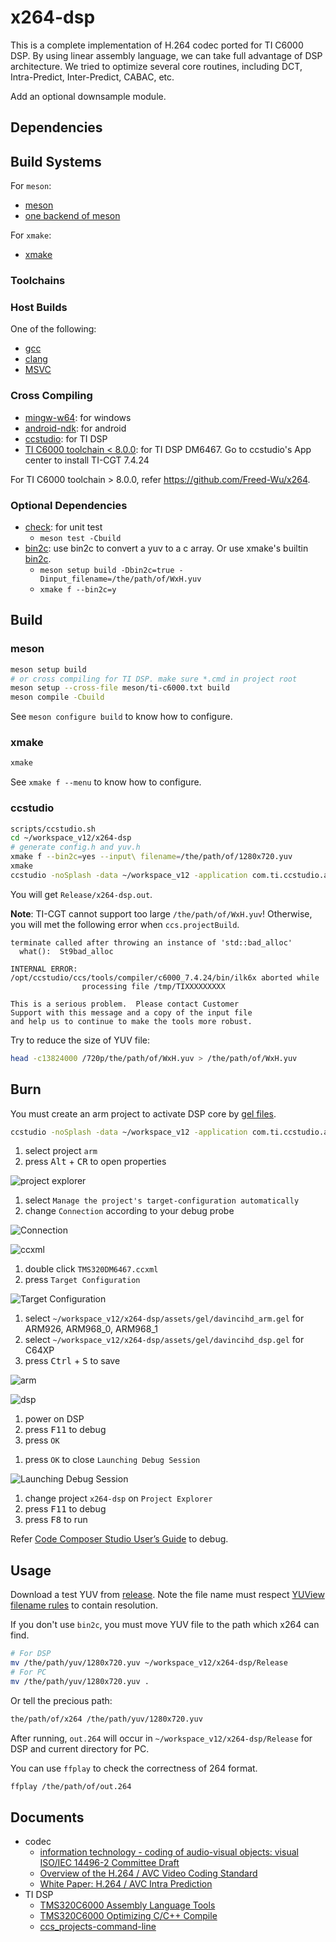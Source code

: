 # x264-dsp

This is a complete implementation of H.264 codec ported for TI C6000 DSP.
By using linear assembly language, we can take full advantage of DSP
architecture.
We tried to optimize several core routines, including DCT, Intra-Predict,
Inter-Predict, CABAC, etc.

Add an optional downsample module.

## Dependencies

## Build Systems

For `meson`:

- [meson](https://mesonbuild.com)
- [one backend of meson](https://mesonbuild.com/Builtin-options.html#core-options)

For `xmake`:

- [xmake](https://xmake.io)

### Toolchains

### Host Builds

One of the following:

- [gcc](https://gcc.gnu.org)
- [clang](https://clang.llvm.org/)
- [MSVC](https://visualstudio.microsoft.com/vs/features/cplusplus)

### Cross Compiling

- [mingw-w64](https://archlinux.org/packages/community/x86_64/mingw-w64-gcc):
  for windows
- [android-ndk](https://aur.archlinux.org/packages/android-ndk): for android
- [ccstudio](https://aur.archlinux.org/packages/ccstudio): for TI DSP
- [TI C6000 toolchain \< 8.0.0](https://www.ti.com/tool/C6000-CGT): for TI DSP
  DM6467. Go to ccstudio's App center to install TI-CGT 7.4.24

For TI C6000 toolchain > 8.0.0, refer <https://github.com/Freed-Wu/x264>.

### Optional Dependencies

- [check](https://github.com/libcheck/check): for unit test
  - `meson test -Cbuild`
- [bin2c](https://github.com/adobe/bin2c): use bin2c to convert a yuv to
  a c array. Or use xmake's builtin
  [bin2c](https://xmake.io/#/manual/custom_rule?id=utilsbin2c).
  - `meson setup build -Dbin2c=true -Dinput_filename=/the/path/of/WxH.yuv`
  - `xmake f --bin2c=y`

## Build

### meson

```sh
meson setup build
# or cross compiling for TI DSP. make sure *.cmd in project root
meson setup --cross-file meson/ti-c6000.txt build
meson compile -Cbuild
```

See `meson configure build` to know how to configure.

### xmake

```sh
xmake
```

See `xmake f --menu` to know how to configure.

### ccstudio

<!-- markdownlint-disable MD013 -->

```sh
scripts/ccstudio.sh
cd ~/workspace_v12/x264-dsp
# generate config.h and yuv.h
xmake f --bin2c=yes --input\ filename=/the/path/of/1280x720.yuv
xmake
ccstudio -noSplash -data ~/workspace_v12 -application com.ti.ccstudio.apps.projectBuild -ccs.projects x264-dsp -ccs.configuration Release
```

<!-- markdownlint-enable MD013 -->

You will get `Release/x264-dsp.out`.

**Note**: TI-CGT cannot support too large `/the/path/of/WxH.yuv`!
Otherwise, you will met the following error when `ccs.projectBuild`.

```text
terminate called after throwing an instance of 'std::bad_alloc'
  what():  St9bad_alloc

INTERNAL ERROR: /opt/ccstudio/ccs/tools/compiler/c6000_7.4.24/bin/ilk6x aborted while
                processing file /tmp/TIXXXXXXXXX

This is a serious problem.  Please contact Customer
Support with this message and a copy of the input file
and help us to continue to make the tools more robust.
```

Try to reduce the size of YUV file:

```sh
head -c13824000 /720p/the/path/of/WxH.yuv > /the/path/of/WxH.yuv
```

## Burn

You must create an arm project to activate DSP core by [gel files](assets/gel).

<!-- markdownlint-disable MD013 -->

```sh
ccstudio -noSplash -data ~/workspace_v12 -application com.ti.ccstudio.apps.projectCreate -ccs.device ARM9.TMS320DM6467 -ccs.name arm -ccs.template com.ti.common.project.core.emptyProjectWithMainTemplate
```

<!-- markdownlint-disable MD033 -->

1. select project `arm`
2. press <kbd>Alt</kbd> + <kbd>CR</kbd> to open properties

<!-- markdownlint-enable MD033 -->

![project explorer](https://github.com/ustc-ivclab/x264-dsp/assets/32936898/6fe74391-a776-43e4-b2de-aa1434e881e7)

<!-- markdownlint-disable MD033 -->

1. select `Manage the project's target-configuration automatically`
2. change `Connection` according to your debug probe

<!-- markdownlint-enable MD033 -->

![Connection](https://github.com/ustc-ivclab/x264-dsp/assets/32936898/8043be96-a98d-40a0-ab1d-a1cb5b7ef2d9)

<!-- markdownlint-enable MD013 -->

![ccxml](https://github.com/ustc-ivclab/x264-dsp/assets/32936898/54b2e1e3-9e5c-4bb7-b20c-0c6f1954fe24)

1. double click `TMS320DM6467.ccxml`
2. press `Target Configuration`

![Target Configuration](https://github.com/ustc-ivclab/x264-dsp/assets/32936898/361e264e-8e0b-4cfa-8fc9-9e20784a45eb)

<!-- markdownlint-disable MD033 -->

1. select `~/workspace_v12/x264-dsp/assets/gel/davincihd_arm.gel` for ARM926,
   ARM968_0, ARM968_1
2. select `~/workspace_v12/x264-dsp/assets/gel/davincihd_dsp.gel` for C64XP
3. press <kbd>Ctrl</kbd> + <kbd>S</kbd> to save

<!-- markdownlint-enable MD033 -->

![arm](https://github.com/ustc-ivclab/x264-dsp/assets/32936898/b2602ac6-85cd-46ec-9b06-f073b52dc8c9)

![dsp](https://github.com/ustc-ivclab/x264-dsp/assets/32936898/607cc3c1-7efd-4053-8f88-a982f530ef08)

<!-- markdownlint-disable MD033 -->

1. power on DSP
2. press <kbd>F11</kbd> to debug
3. press `OK`

<!-- markdownlint-enable MD033 -->

1. press `OK` to close `Launching Debug Session`

![Launching Debug Session](https://github.com/ustc-ivclab/x264-dsp/assets/32936898/847fcdf8-1313-481c-b9c4-a25f91f14b20)

<!-- markdownlint-disable MD033 -->

1. change project `x264-dsp` on `Project Explorer`
2. press <kbd>F11</kbd> to debug
3. press <kbd>F8</kbd> to run

<!-- markdownlint-enable MD033 -->

Refer [Code Composer Studio User’s Guide](http://software-dl.ti.com/ccs/esd/documents/users_guide/index.html)
to debug.

## Usage

Download a test YUV from
[release](https://github.com/Freed-Wu/x264-dsp/releases).
Note the file name must respect
[YUView filename rules](https://github.com/IENT/YUView/wiki/YUV-File-Names)
to contain resolution.

If you don't use `bin2c`, you must move YUV file to the path which x264 can find.

```sh
# For DSP
mv /the/path/yuv/1280x720.yuv ~/workspace_v12/x264-dsp/Release
# For PC
mv /the/path/yuv/1280x720.yuv .
```

Or tell the precious path:

```sh
the/path/of/x264 /the/path/yuv/1280x720.yuv
```

After running, `out.264` will occur in `~/workspace_v12/x264-dsp/Release` for
DSP and current directory for PC.

You can use `ffplay` to check the correctness of 264 format.

```sh
ffplay /the/path/of/out.264
```

## Documents

- codec
  - [information technology - coding of audio-visual objects: visual ISO/IEC 14496-2 Committee Draft](http://home.mit.bme.hu/~szanto/education/mpeg/14496-2.pdf)
  - [Overview of the H.264 / AVC Video Coding Standard](http://www.h264soft.com/downloads/h264_overview.pdf)
  - [White Paper: H.264 / AVC Intra Prediction](http://www.staroceans.org/e-book/vcodex/H264_intrapred_wp.pdf)
- TI DSP
  - [TMS320C6000 Assembly Language Tools](https://www.ti.com/lit/ug/sprui03e/sprui03e.pdf)
  - [TMS320C6000 Optimizing C/C++ Compile](https://www.ti.com/lit/ug/sprui04e/sprui04e.pdf)
  - [ccs_projects-command-line](https://software-dl.ti.com/ccs/esd/documents/ccs_projects-command-line.html)
